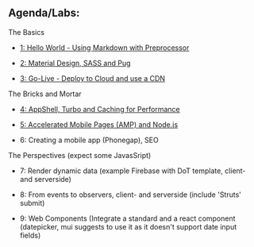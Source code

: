 ## Agenda/Labs:


The Basics

- [1: Hello World - Using Markdown with Preprocessor](../1-helloWorld/)

- [2: Material Design, SASS and Pug](../2-theBasics/)

- [3: Go-Live - Deploy to Cloud and use a CDN](../3-goLive/)

The Bricks and Mortar

- [4: AppShell, Turbo and Caching for Performance](../4-appShell/)

- [5: Accelerated Mobile Pages (AMP) and Node.js](../5-amp/)

- 6: Creating a mobile app (Phonegap), SEO

The Perspectives (expect some JavasSript)

- 7: Render dynamic data (example Firebase with DoT template, client- and serverside)

- 8: From events to observers, client- and serverside (include 'Struts' submit)

- 9: Web Components (Integrate a standard and a react component (datepicker, mui suggests to use it as it doesn't support date input fields)

